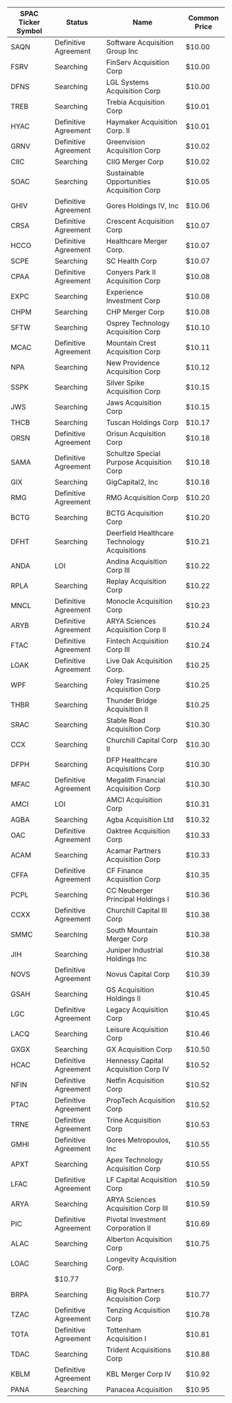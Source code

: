 SPAC Ticker Symbol | Status               | Name                                         | Common Price 
------------------ | -------------------- | -------------------------------------------- | -------------
SAQN               | Definitive Agreement | Software Acquisition Group Inc               | $10.00       
FSRV               | Searching            | FinServ Acquisition Corp                     | $10.00       
DFNS               | Searching            | LGL Systems Acquisition Corp                 | $10.00       
TREB               | Searching            | Trebia Acquisition Corp                      | $10.01       
HYAC               | Definitive Agreement | Haymaker Acquisition Corp. II                | $10.01       
GRNV               | Definitive Agreement | Greenvision Acquisition Corp                 | $10.02       
CIIC               | Searching            | CIIG Merger Corp                             | $10.02       
SOAC               | Searching            | Sustainable Opportunities Acquisition Corp   | $10.05       
GHIV               | Definitive Agreement | Gores Holdings IV, Inc                       | $10.06       
CRSA               | Definitive Agreement | Crescent Acquisition Corp                    | $10.07       
HCCO               | Definitive Agreement | Healthcare Merger Corp.                      | $10.07       
SCPE               | Searching            | SC Health Corp                               | $10.07       
CPAA               | Definitive Agreement | Conyers Park II Acquisition Corp             | $10.08       
EXPC               | Searching            | Experience Investment Corp                   | $10.08       
CHPM               | Searching            | CHP Merger Corp                              | $10.08       
SFTW               | Searching            | Osprey Technology Acquisition Corp           | $10.10       
MCAC               | Definitive Agreement | Mountain Crest Acquisition Corp              | $10.11       
NPA                | Searching            | New Providence Acquisition Corp              | $10.12       
SSPK               | Searching            | Silver Spike Acquisition Corp                | $10.15       
JWS                | Searching            | Jaws Acquisition Corp                        | $10.15       
THCB               | Searching            | Tuscan Holdings Corp                         | $10.17       
ORSN               | Definitive Agreement | Orisun Acquisition Corp                      | $10.18       
SAMA               | Definitive Agreement | Schultze Special Purpose Acquisition Corp    | $10.18       
GIX                | Searching            | GigCapital2, Inc                             | $10.18       
RMG                | Definitive Agreement | RMG Acquisition Corp                         | $10.20       
BCTG               | Searching            | BCTG Acquisition Corp                        | $10.20       
DFHT               | Searching            | Deerfield Healthcare Technology Acquisitions | $10.21       
ANDA               | LOI                  | Andina Acquisition Corp III                  | $10.22       
RPLA               | Searching            | Replay Acquisition Corp                      | $10.22       
MNCL               | Definitive Agreement | Monocle Acquisition Corp                     | $10.23       
ARYB               | Definitive Agreement | ARYA Sciences Acquisition Corp II            | $10.24       
FTAC               | Definitive Agreement | Fintech Acquisition Corp III                 | $10.24       
LOAK               | Definitive Agreement | Live Oak Acquisition Corp.                   | $10.25       
WPF                | Searching            | Foley Trasimene Acquisition Corp             | $10.25       
THBR               | Searching            | Thunder Bridge Acquisition II                | $10.25       
SRAC               | Searching            | Stable Road Acquisition Corp                 | $10.30       
CCX                | Searching            | Churchill Capital Corp II                    | $10.30       
DFPH               | Searching            | DFP Healthcare Acquisitions Corp             | $10.30       
MFAC               | Definitive Agreement | Megalith Financial Acquisition Corp          | $10.30       
AMCI               | LOI                  | AMCI Acquisition Corp                        | $10.31       
AGBA               | Searching            | Agba Acquisition Ltd                         | $10.32       
OAC                | Definitive Agreement | Oaktree Acquisition Corp                     | $10.33       
ACAM               | Searching            | Acamar Partners Acquisition Corp             | $10.33       
CFFA               | Definitive Agreement | CF Finance Acquisition Corp                  | $10.35       
PCPL               | Searching            | CC Neuberger Principal Holdings I            | $10.36       
CCXX               | Definitive Agreement | Churchill Capital III Corp                   | $10.38       
SMMC               | Searching            | South Mountain Merger Corp                   | $10.38       
JIH                | Searching            | Juniper Industrial Holdings Inc              | $10.38       
NOVS               | Definitive Agreement | Novus Capital Corp                           | $10.39       
GSAH               | Searching            | GS Acquisition Holdings II                   | $10.45       
LGC                | Definitive Agreement | Legacy Acquisition Corp                      | $10.45       
LACQ               | Searching            | Leisure Acquisition Corp                     | $10.46       
GXGX               | Searching            | GX Acquisition Corp                          | $10.50       
HCAC               | Definitive Agreement | Hennessy Capital Acquisition Corp IV         | $10.52       
NFIN               | Definitive Agreement | Netfin Acquisition Corp                      | $10.52       
PTAC               | Definitive Agreement | PropTech Acquisition Corp                    | $10.52       
TRNE               | Definitive Agreement | Trine Acquisition Corp                       | $10.53       
GMHI               | Definitive Agreement | Gores Metropoulos, Inc                       | $10.55       
APXT               | Searching            | Apex Technology Acquisition Corp             | $10.55       
LFAC               | Definitive Agreement | LF Capital Acquisition Corp                  | $10.59       
ARYA               | Searching            | ARYA Sciences Acquisition Corp III           | $10.59       
PIC                | Definitive Agreement | Pivotal Investment Corporation II            | $10.69       
ALAC               | Searching            | Alberton Acquisition Corp                    | $10.75       
LOAC               | Searching            | Longevity Acquisition Corp.
                 | $10.77       
BRPA               | Searching            | Big Rock Partners Acquisition Corp           | $10.77       
TZAC               | Definitive Agreement | Tenzing Acquisition Corp                     | $10.78       
TOTA               | Definitive Agreement | Tottenham Acquisition I                      | $10.81       
TDAC               | Searching            | Trident Acquisitions Corp                    | $10.88       
KBLM               | Definitive Agreement | KBL Merger Corp IV                           | $10.92       
PANA               | Searching            | Panacea Acquisition                          | $10.95       
